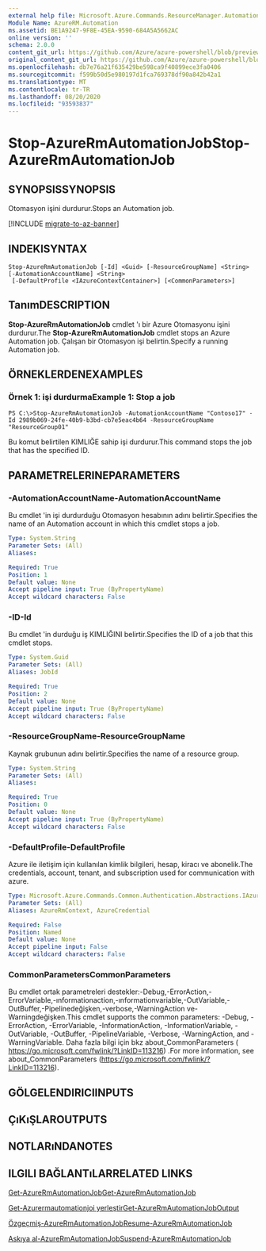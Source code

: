 ```yaml
---
external help file: Microsoft.Azure.Commands.ResourceManager.Automation.dll-Help.xml
Module Name: AzureRM.Automation
ms.assetid: BE1A9247-9F8E-45EA-9590-684A5A5662AC
online version: ''
schema: 2.0.0
content_git_url: https://github.com/Azure/azure-powershell/blob/preview/src/ResourceManager/Automation/Commands.Automation/help/Stop-AzureRMAutomationJob.md
original_content_git_url: https://github.com/Azure/azure-powershell/blob/preview/src/ResourceManager/Automation/Commands.Automation/help/Stop-AzureRMAutomationJob.md
ms.openlocfilehash: db7e76a21f635429be598ca9f40899ece3fa0406
ms.sourcegitcommit: f599b50d5e980197d1fca769378df90a842b42a1
ms.translationtype: MT
ms.contentlocale: tr-TR
ms.lasthandoff: 08/20/2020
ms.locfileid: "93593837"
---
```

# <span data-ttu-id="d6e10-101">Stop-AzureRmAutomationJob</span><span class="sxs-lookup"><span data-stu-id="d6e10-101">Stop-AzureRmAutomationJob</span></span>

## <span data-ttu-id="d6e10-102">SYNOPSIS</span><span class="sxs-lookup"><span data-stu-id="d6e10-102">SYNOPSIS</span></span>
<span data-ttu-id="d6e10-103">Otomasyon işini durdurur.</span><span class="sxs-lookup"><span data-stu-id="d6e10-103">Stops an Automation job.</span></span>

[!INCLUDE [migrate-to-az-banner](../../includes/migrate-to-az-banner.md)]

## <span data-ttu-id="d6e10-104">INDEKI</span><span class="sxs-lookup"><span data-stu-id="d6e10-104">SYNTAX</span></span>

```
Stop-AzureRmAutomationJob [-Id] <Guid> [-ResourceGroupName] <String> [-AutomationAccountName] <String>
 [-DefaultProfile <IAzureContextContainer>] [<CommonParameters>]
```

## <span data-ttu-id="d6e10-105">Tanım</span><span class="sxs-lookup"><span data-stu-id="d6e10-105">DESCRIPTION</span></span>
<span data-ttu-id="d6e10-106">**Stop-AzureRmAutomationJob** cmdlet 'ı bir Azure Otomasyonu işini durdurur.</span><span class="sxs-lookup"><span data-stu-id="d6e10-106">The **Stop-AzureRmAutomationJob** cmdlet stops an Azure Automation job.</span></span>
<span data-ttu-id="d6e10-107">Çalışan bir Otomasyon işi belirtin.</span><span class="sxs-lookup"><span data-stu-id="d6e10-107">Specify a running Automation job.</span></span>

## <span data-ttu-id="d6e10-108">ÖRNEKLERDEN</span><span class="sxs-lookup"><span data-stu-id="d6e10-108">EXAMPLES</span></span>

### <span data-ttu-id="d6e10-109">Örnek 1: işi durdurma</span><span class="sxs-lookup"><span data-stu-id="d6e10-109">Example 1: Stop a job</span></span>
```
PS C:\>Stop-AzureRmAutomationJob -AutomationAccountName "Contoso17" -Id 2989b069-24fe-40b9-b3bd-cb7e5eac4b64 -ResourceGroupName "ResourceGroup01"
```

<span data-ttu-id="d6e10-110">Bu komut belirtilen KIMLIĞE sahip işi durdurur.</span><span class="sxs-lookup"><span data-stu-id="d6e10-110">This command stops the job that has the specified ID.</span></span>

## <span data-ttu-id="d6e10-111">PARAMETRELERINE</span><span class="sxs-lookup"><span data-stu-id="d6e10-111">PARAMETERS</span></span>

### <span data-ttu-id="d6e10-112">-AutomationAccountName</span><span class="sxs-lookup"><span data-stu-id="d6e10-112">-AutomationAccountName</span></span>
<span data-ttu-id="d6e10-113">Bu cmdlet 'in işi durdurduğu Otomasyon hesabının adını belirtir.</span><span class="sxs-lookup"><span data-stu-id="d6e10-113">Specifies the name of an Automation account in which this cmdlet stops a job.</span></span>

```yaml
Type: System.String
Parameter Sets: (All)
Aliases: 

Required: True
Position: 1
Default value: None
Accept pipeline input: True (ByPropertyName)
Accept wildcard characters: False
```

### <span data-ttu-id="d6e10-114">-ID</span><span class="sxs-lookup"><span data-stu-id="d6e10-114">-Id</span></span>
<span data-ttu-id="d6e10-115">Bu cmdlet 'in durduğu iş KIMLIĞINI belirtir.</span><span class="sxs-lookup"><span data-stu-id="d6e10-115">Specifies the ID of a job that this cmdlet stops.</span></span>

```yaml
Type: System.Guid
Parameter Sets: (All)
Aliases: JobId

Required: True
Position: 2
Default value: None
Accept pipeline input: True (ByPropertyName)
Accept wildcard characters: False
```

### <span data-ttu-id="d6e10-116">-ResourceGroupName</span><span class="sxs-lookup"><span data-stu-id="d6e10-116">-ResourceGroupName</span></span>
<span data-ttu-id="d6e10-117">Kaynak grubunun adını belirtir.</span><span class="sxs-lookup"><span data-stu-id="d6e10-117">Specifies the name of a resource group.</span></span>

```yaml
Type: System.String
Parameter Sets: (All)
Aliases: 

Required: True
Position: 0
Default value: None
Accept pipeline input: True (ByPropertyName)
Accept wildcard characters: False
```

### <span data-ttu-id="d6e10-118">-DefaultProfile</span><span class="sxs-lookup"><span data-stu-id="d6e10-118">-DefaultProfile</span></span>
<span data-ttu-id="d6e10-119">Azure ile iletişim için kullanılan kimlik bilgileri, hesap, kiracı ve abonelik.</span><span class="sxs-lookup"><span data-stu-id="d6e10-119">The credentials, account, tenant, and subscription used for communication with azure.</span></span>

```yaml
Type: Microsoft.Azure.Commands.Common.Authentication.Abstractions.IAzureContextContainer
Parameter Sets: (All)
Aliases: AzureRmContext, AzureCredential

Required: False
Position: Named
Default value: None
Accept pipeline input: False
Accept wildcard characters: False
```

### <span data-ttu-id="d6e10-120">CommonParameters</span><span class="sxs-lookup"><span data-stu-id="d6e10-120">CommonParameters</span></span>
<span data-ttu-id="d6e10-121">Bu cmdlet ortak parametreleri destekler:-Debug,-ErrorAction,-ErrorVariable,-ınformationaction,-ınformationvariable,-OutVariable,-OutBuffer,-Pipelinedeğişken,-verbose,-WarningAction ve-Warningdeğişken.</span><span class="sxs-lookup"><span data-stu-id="d6e10-121">This cmdlet supports the common parameters: -Debug, -ErrorAction, -ErrorVariable, -InformationAction, -InformationVariable, -OutVariable, -OutBuffer, -PipelineVariable, -Verbose, -WarningAction, and -WarningVariable.</span></span> <span data-ttu-id="d6e10-122">Daha fazla bilgi için bkz about_CommonParameters ( https://go.microsoft.com/fwlink/?LinkID=113216) .</span><span class="sxs-lookup"><span data-stu-id="d6e10-122">For more information, see about_CommonParameters (https://go.microsoft.com/fwlink/?LinkID=113216).</span></span>

## <span data-ttu-id="d6e10-123">GÖLGELENDIRICI</span><span class="sxs-lookup"><span data-stu-id="d6e10-123">INPUTS</span></span>

## <span data-ttu-id="d6e10-124">ÇıKıŞLAR</span><span class="sxs-lookup"><span data-stu-id="d6e10-124">OUTPUTS</span></span>

## <span data-ttu-id="d6e10-125">NOTLARıNDA</span><span class="sxs-lookup"><span data-stu-id="d6e10-125">NOTES</span></span>

## <span data-ttu-id="d6e10-126">ILGILI BAĞLANTıLAR</span><span class="sxs-lookup"><span data-stu-id="d6e10-126">RELATED LINKS</span></span>

[<span data-ttu-id="d6e10-127">Get-AzureRmAutomationJob</span><span class="sxs-lookup"><span data-stu-id="d6e10-127">Get-AzureRmAutomationJob</span></span>](./Get-AzureRMAutomationJob.md)

[<span data-ttu-id="d6e10-128">Get-Azurermautomationjoi yerleştir</span><span class="sxs-lookup"><span data-stu-id="d6e10-128">Get-AzureRmAutomationJobOutput</span></span>](./Get-AzureRMAutomationJobOutput.md)

[<span data-ttu-id="d6e10-129">Özgeçmiş-AzureRmAutomationJob</span><span class="sxs-lookup"><span data-stu-id="d6e10-129">Resume-AzureRmAutomationJob</span></span>](./Resume-AzureRMAutomationJob.md)

[<span data-ttu-id="d6e10-130">Askıya al-AzureRmAutomationJob</span><span class="sxs-lookup"><span data-stu-id="d6e10-130">Suspend-AzureRmAutomationJob</span></span>](./Suspend-AzureRMAutomationJob.md)


